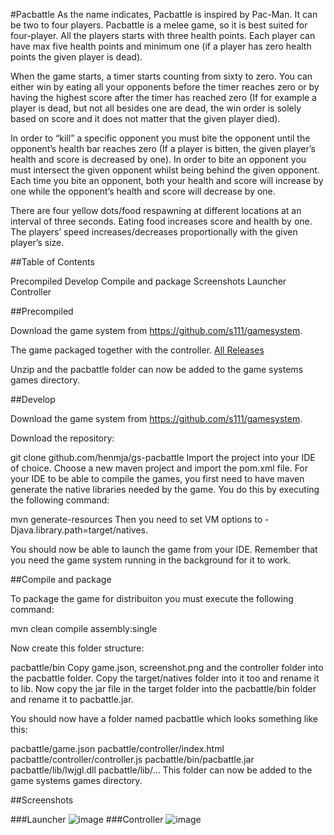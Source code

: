 #Pacbattle
As the name indicates, Pacbattle is inspired by Pac-Man. It can be two to four players. Pacbattle is a melee game, so it is best suited for four-player. 
All the players starts with three health points. Each player can have max five health points and minimum one (if a player has zero health points the given player is dead). 

When the game starts, a timer starts counting from sixty to zero. You can either win by eating all your opponents before the timer reaches zero or by having the highest score after the timer has reached zero (If for example a player is dead, but not all besides one are dead, the win order is solely based on score and it does not matter that the given player died).

 In order to “kill” a specific opponent you must bite the opponent until the opponent’s health bar reaches zero (If a player is bitten, the given player’s health and score is decreased by one). In order to bite an opponent you must intersect the given opponent whilst being behind the given opponent. Each time you bite an opponent, both your health and score will increase by one while the opponent’s health and score will decrease by one. 

There are four yellow dots/food respawning at different locations at an interval of three seconds. Eating food increases score and health by one. The players’ speed increases/decreases proportionally with the given player’s size.



##Table of Contents

Precompiled
Develop
Compile and package 
Screenshots 
Launcher 
Controller

##Precompiled

Download the game system from https://github.com/s111/gamesystem.


The game packaged together with the controller. [All Releases](https://github.com/henmja/gs-Pacbattle/releases/tag/v1)

Unzip and the pacbattle folder can now be added to the game systems games directory.

##Develop

Download the game system from https://github.com/s111/gamesystem.

Download the repository:

git clone github.com/henmja/gs-pacbattle Import the project into your IDE of choice. Choose a new maven project and import the pom.xml file. For your IDE to be able to compile the games, you first need to have maven generate the native libraries needed by the game. You do this by executing the following command:

mvn generate-resources Then you need to set VM options to -Djava.library.path=target/natives.

You should now be able to launch the game from your IDE. Remember that you need the game system running in the background for it to work.

##Compile and package

To package the game for distribuiton you must execute the following command:

mvn clean compile assembly:single 

Now create this folder structure:

pacbattle/bin Copy game.json, screenshot.png and the controller folder into the pacbattle folder. Copy the target/natives folder into it too and rename it to lib. Now copy the jar file in the target folder into the pacbattle/bin folder and rename it to pacbattle.jar.

You should now have a folder named pacbattle which looks something like this:

pacbattle/game.json pacbattle/controller/index.html pacbattle/controller/controller.js pacbattle/bin/pacbattle.jar pacbattle/lib/lwjgl.dll pacbattle/lib/... This folder can now be added to the game systems games directory.

##Screenshots

###Launcher
![image](https://cloud.githubusercontent.com/assets/10501925/14324923/3fbdfd04-fc27-11e5-94b8-cb62e461c944.png)
###Controller
![image](https://cloud.githubusercontent.com/assets/10501925/14324931/4da0fa48-fc27-11e5-97ef-e8524c6e086d.png)
